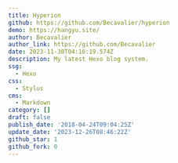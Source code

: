 ```yaml
---
title: Hyperion
github: https://github.com/Becavalier/hyperion
demo: https://hangyu.site/
author: Becavalier
author_link: https://github.com/Becavalier
date: 2023-11-30T04:16:19.574Z
description: My latest Hexo blog system.
ssg:
  - Hexo
css:
  - Stylus
cms:
  - Markdown
category: []
draft: false
publish_date: '2018-04-24T09:04:25Z'
update_date: '2023-12-26T08:46:22Z'
github_star: 1
github_fork: 0
---
```

